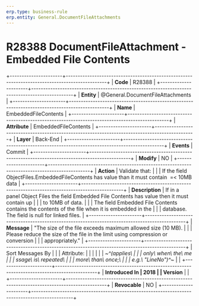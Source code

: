 ```yaml
---
erp.type: business-rule
erp.entity: General.DocumentFileAttachments
---
```


# R28388 DocumentFileAttachment - Embedded File Contents
+----------------------+-----------------------------------------------------------------------------------------------+
| **Code**             | R28388                                                                                        |
+----------------------+-----------------------------------------------------------------------------------------------+
| **Entity**           | @General.DocumentFileAttachments                                                                        |
+----------------------+-----------------------------------------------------------------------------------------------+
| **Name**             | EmbeddedFileContents                                                                          |
+----------------------+-----------------------------------------------------------------------------------------------+
| **Attribute**        | EmbeddedFileContents                                                                          |
+----------------------+-----------------------------------------------------------------------------------------------+
| **Layer**            | Back-End                                                                                      |
+----------------------+-----------------------------------------------------------------------------------------------+
| **Events**           | Commit                                                                                        |
+----------------------+-----------------------------------------------------------------------------------------------+
| **Modify**           | NO                                                                                            |
+----------------------+-----------------------------------------------------------------------------------------------+
| **Action**           | Validate that:                                                                                |
|                      | If the field ObjectFiles.EmbeddedFileContents has value than it must contain  =\< 10MB data   |
+----------------------+-----------------------------------------------------------------------------------------------+
| **Description**      | If in a panel Object Files the field Embedded File Contents has value then it must contain up |
|                      | to 10MB of data.                                                                              |
|                      | The field Embedded File Contents contains the contents of the file when it is embedded in the |
|                      | database. The field is null for linked files.                                                 |
+----------------------+-----------------------------------------------------------------------------------------------+
| **Message**          | \"The size of the file exceeds maximum allowed size (10 MB).                                  |
|                      | Please reduce the size of the file in the limit using compression or conversion               |
|                      | appropriately.\"                                                                              |
+----------------------+-----------------------------------------------------------------------------------------------+
| Sort Messages By     |                                                                                               |
| Attribute:           |                                                                                               |
|                      |                                                                                               |
| *~^(applies\         |                                                                                               |
|  only\ when\ the\ me |                                                                                               |
| ssage\ is\ repeated\ |                                                                                               |
|  more\ than\ once;\  |                                                                                               |
| e.g.\ \"LineNo\")^~* |                                                                                               |
+----------------------+-----------------------------------------------------------------------------------------------+
| **Introduced In      | 2018                                                                                          |
| Version**            |                                                                                               |
+----------------------+-----------------------------------------------------------------------------------------------+
| **Revocable**        | NO                                                                                            |
+----------------------+-----------------------------------------------------------------------------------------------+

  

  

  
